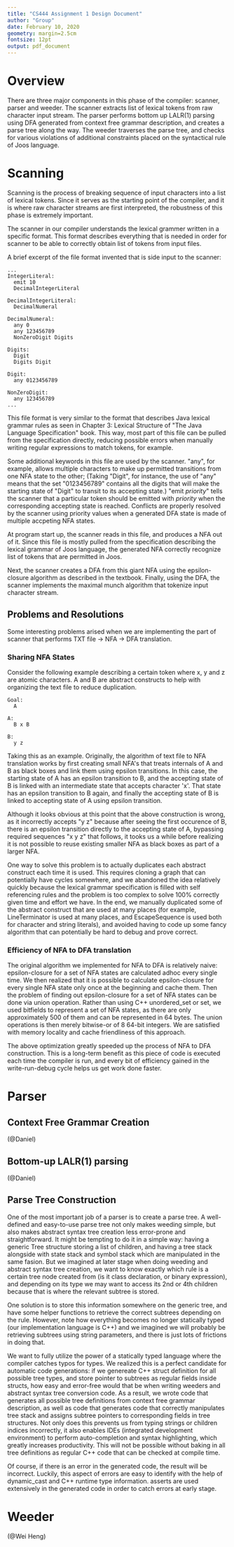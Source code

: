 ```yaml
---
title: "CS444 Assignment 1 Design Document"
author: "Group"
date: February 10, 2020
geometry: margin=2.5cm
fontsize: 12pt
output: pdf_document
---
```


# Overview

There are three major components in this phase of the compiler: scanner, parser and weeder.
The scanner extracts list of lexical tokens from raw character input stream. The parser
performs bottom up LALR(1) parsing using DFA generated from context free grammar description,
and creates a parse tree along the way. The weeder traverses the parse tree, and checks for
various violations of additional constraints placed on the syntactical rule of Joos language. 
  
# Scanning

Scanning is the process of breaking sequence of input characters into a list of lexical tokens.
Since it serves as the starting point of the compiler, and it is where raw character streams
are first interpreted, the robustness of this phase is extremely important.

The scanner in our compiler understands the lexical grammer written in a specific format. This
format describes everything that is needed in order for scanner to be able to correctly obtain
list of tokens from input files.

A brief excerpt of the file format invented that is side input to the scanner:

    ...
    IntegerLiteral:
      emit 10
      DecimalIntegerLiteral
    
    DecimalIntegerLiteral:
      DecimalNumeral
    
    DecimalNumeral:
      any 0
      any 123456789
      NonZeroDigit Digits
    
    Digits:
      Digit
      Digits Digit
    
    Digit:
      any 0123456789
    
    NonZeroDigit:
      any 123456789
    ...

This file format is very similar to the format that describes Java lexical grammar rules
as seen in Chapter 3: Lexical Structure of "The Java Language Specification" book. This way,
most part of this file can be pulled from the specification directly, reducing possible
errors when manually writing regular expressions to match tokens, for example.

Some additional keywords in this file are used by the scanner. "any", for example,
allows multiple characters to make up permitted transitions from one NFA state to the other;
(Taking "Digit", for instance, the use of "any" means that the set "0123456789" contains
all the digits that will make the starting state of "Digit" to transit to its accepting state.)
"emit *priority*" tells the scanner that a particular token should be emitted with *priority* when
the corresponding accepting state is reached. Conflicts are properly resolved by the scanner
using priority values when a generated DFA state is made of multiple accpeting NFA states.
    
At program start up, the scanner reads in this file, and produces a NFA out of it.
Since this file is mostly pulled from the specification describing the lexical grammar of Joos language,
the generated NFA correctly recognize list of tokens that are permitted in Joos.
  
Next, the scanner creates a DFA from this giant NFA using the epsilon-closure algorithm
as described in the textbook. Finally, using the DFA, the scanner implements the maximal
munch algorithm that tokenize input character stream.

## Problems and Resolutions

Some interesting problems arised when we are implementing the part of scanner that performs TXT file ->
NFA -> DFA translation.

### Sharing NFA States

Consider the following example describing a certain token where x, y and z are atomic characters.
A and B are abstract constructs to help with organizing the text file to reduce duplication.

    Goal:
      A

    A:
      B x B

    B:
      y z

Taking this as an example. Originally, the algorithm of text file to NFA translation
works by first creating small NFA's that treats internals of A and B as black boxes and link
them using epsilon transitions. In this case, the starting state of A has an epsilon transition
to B, and the accepting state of B is linked with an intermediate state that accepts character
'x'. That state has an epsilon transition to B again, and finally the accepting state of B
is linked to accepting state of A using epsilon transition.

Although it looks obvious at this point that the above construction is wrong, as it incorrectly accepts
"y z" because after seeing the first occurence of B, there is an epsilon transition directly to
the accepting state of A, bypassing required sequences "x y z" that follows, it tooks us a while
before realizing it is not possible to reuse existing smaller NFA as black boxes as part of a larger
NFA.

One way to solve this problem is to actually duplicates each abstract construct each time it is used.
This requires cloning a graph that can potentially have cycles somewhere, and we abandoned the idea
relatively quickly because the lexical grammar specification is filled with self referencing rules and
the problem is too complex to solve 100% correctly given time and effort we have. In the end, we
manually duplicated some of the abstract construct that are used at many places (for example, LineTerminator is
used at many places, and EscapeSequence is used both for character and string literals), and avoided
having to code up some fancy algorithm that can potentially be hard to debug and prove correct.

### Efficiency of NFA to DFA translation

The original algorithm we implemented for NFA to DFA is relatively naive: epsilon-closure for a set of NFA
states are calculated adhoc every single time. We then realized that it is possible to calculate epsilon-closure
for every single NFA state only once at the beginning and cache them. Then the problem of finding out epsilon-closure
for a set of NFA states can be done via union operation. Rather than using C++ unordered_set or set, we
used bitfields to represent a set of NFA states, as there are only approximately 500 of them and can be represented
in 64 bytes. The union operations is then merely bitwise-or of 8 64-bit integers. We are satisfied with
memory locality and cache friendliness of this approach.

The above optimization greatly speeded up the process of NFA to DFA construction. This is a long-term
benefit as this piece of code is executed each time the compiler is run, and every bit of efficiency gained in the
write-run-debug cycle helps us get work done faster.

# Parser

## Context Free Grammar Creation

(@Daniel)

## Bottom-up LALR(1) parsing

(@Daniel)

## Parse Tree Construction

One of the most important job of a parser is to create a parse tree. A well-defined and easy-to-use parse tree
not only makes weeding simple, but also makes abstract syntax tree creation less error-prone and straightforward.
It might be tempting to do it in a simple way: having a generic Tree structure storing a list of children, and
having a tree stack alongside with state stack and symbol stack which are manipulated in the same fasion.
But we imagined at later stage when doing weeding and abstract syntax tree creation, we want to know exactly
which rule is a certain tree node created from (is it class declaration, or binary expression), and depending on its
type we may want to access its 2nd or 4th children because that is where the relevant subtree is stored.

One solution is to store this information somewhere on the generic tree, and have some helper functions to
retrieve the correct subtrees depending on the rule. However, note how everything becomes no longer statically
typed (our implementation language is C++) and we imagined we will probably be retrieving subtrees using
string parameters, and there is just lots of frictions in doing that.

We want to fully utilize the power of a statically typed language where the compiler catches typos for types.
We realized this is a perfect candidate for automatic code generations: if we genereate C++ struct definition
for all possible tree types, and store pointer to subtrees as regular fields inside structs, how easy and
error-free would that be when writing weeders and abstract syntax tree conversion code. As a result, we
wrote code that generates all possible tree definitions from context free grammar description, as well as
code that generates code that correctly manipulates tree stack and assigns subtree pointers to corresponding
fields in tree structures. Not only does this prevents us from typing strings or children indices incorrectly,
it also enables IDEs (integrated development environment) to perform auto-completion and syntax highlighting,
which greatly increases productivity. This will not be possible without baking in all tree definitions as
regular C++ code that can be checked at compile time.

Of course, if there is an error in the generated code, the result will be incorrect. Luckily, this aspect of
errors are easy to identify with the help of dynamic_cast and C++ runtime type information. asserts are used
extensively in the generated code in order to catch errors at early stage.

# Weeder

(@Wei Heng)

